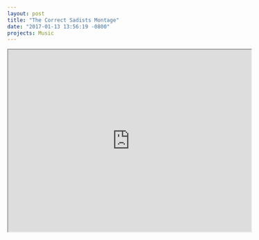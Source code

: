 ```yaml
---
layout: post
title: "The Correct Sadists Montage"
date: "2017-01-13 13:56:19 -0800"
projects: Music
---
```


<iframe width="560" height="420" src="https://youtu.be/9Rx8X241sqo?color=white&theme=light"></iframe>
